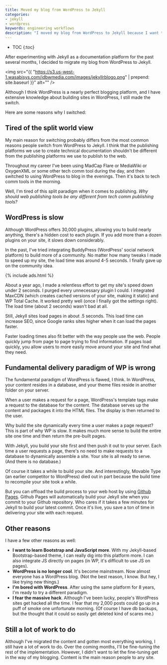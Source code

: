 ```yaml
---
title: Moved my blog from WordPress to Jekyll
categories:
- jekyll
- wordpress
keywords: engineering workflows
description: "I moved my blog from WordPress to Jekyll because I want to use the same publishing paradigms for both tech comm and the web. Jekyll also loads more quickly."
---
```


* TOC
{:toc}

After experimenting with Jekyll as a documentation platform for the past several months, I decided to migrate my blog from WordPress to Jekyll.

<img src="{{ "https://s3.us-west-1.wasabisys.com/idbwmedia.com/images/jekyllrblogo.png" | prepend: site.baseurl }}" alt="" />

Although I think WordPress is a nearly perfect blogging platform, and I have extensive knowledge about building sites in WordPress, I still made the switch.

Here are some reasons why I switched:

## Tired of the split world view
My main reason for switching probably differs from the most common reasons people switch from WordPress to Jekyll. I think that the publishing platforms we use to create technical documentation shouldn't be different from the publishing platforms we use to publish to the web.

Throughout my career I've been using MadCap Flare or MediaWiki or OxygenXML or some other tech comm tool during the day, and then switched to using WordPress to blog in the evenings. Then it's back to tech comm tools in the morning.

Well, I'm tired of this split paradigm when it comes to publishing. *Why should web publishing tools be any different from tech comm publishing tools?*

## WordPress is slow

Although WordPress offers 30,000 plugins, allowing you to build nearly anything, there's a hidden cost to each plugin. If you add more than a dozen plugins on your site, it slows down considerably.

In the past, I've tried integrating BuddyPress (WordPress' social network platform) to build more of a community. No matter how many tweaks I made to speed up my site, the load time was around 4-5 seconds. I finally gave up on the community idea.

{% include ads.html %}

About a year ago, I made a relentless effort to get my site's speed down under 2 seconds. I purged every unnecessary plugin I could. I integrated MaxCDN (which creates cached versions of your site, making it static) and WP Total Cache. It worked pretty well (once I finally got the settings right). The load time (about 2 seconds) wasn't bad at all.

Still, Jekyll sites load pages in about .5 seconds. This load time can increase SEO, since Google ranks sites higher when it can load the pages faster.

Faster loading times also fit better with the way people use the web. People quickly jump from page to page trying to find information. If pages load quickly, you allow users to more easily move around your site and find what they need.

## Fundamental delivery paradigm of WP is wrong

The fundamental paradigm of WordPress is flawed, I think. In WordPress, your content resides in a database, and your theme files reside in another folder on your server.

When a user makes a request for a page, WordPress's template tags make a request to the database for the content. The database serves up the content and packages it into the HTML files. The display is then returned to the user.

Why build the site dynamically every time a user makes a page request? This is part of why WP is slow. It makes much more sense to build the entire site one time and then return the pre-built pages.

With Jekyll, you build your site first and then push it out to your server. Each time a user requests a page, there's no need to make requests to a database to dynamically assemble a site. Your site is all ready to serve. (And there is no database.)

Of course it takes a while to build your site. And interestingly, Movable Type (an earlier competitor to WordPress) died out in part because the build time to recompile your site took a while.

But you can offload the build process to your web host by using [Github Pages](https://pages.github.com/). Github Pages will automatically build your Jekyll site when you commit to your Github repository. Who cares if it takes a few minutes for Jekyll to build your latest commit. Once it's live, you save a ton of time in delivering your site with each request.

## Other reasons

I have a few other reasons as well:

- **I want to learn Bootstrap and JavaScript more**. With my Jekyll-based Bootstrap-based theme, I can really dig into this platform more. I can also integrate JS directly on pages (in WP, it's difficult to use JS on pages).
- **WordPress is no longer cool**. It's become mainstream. Now almost everyone has a WordPress blog. (Not the best reason, I know. But hey, I like trying new things.)
- **I'm bored with WordPress**. After using the same platform for 8 years, I'm ready to try a different paradigm.
- **I fear the massive hack**. Although I've been lucky, people's WordPress sites get hacked all the time. I fear that my 2,000 posts could go up in a puff of smoke one unfortunate morning. (Of course I have db backups, but the thought that it could so easily get deleted kind of scares me.)

## Still a lot of work to do
Although I've migrated the content and gotten most everything working, I still have a lot of work to do. Over the coming months, I'll be fine-tuning the rest of the implementation. However, I didn't want to let the fine-tuning get in the way of my blogging. Content is the main reason people to any site.
